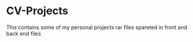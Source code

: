# CV-Projects
This contains some of my personal projects rar files spareted in front and back end files 
